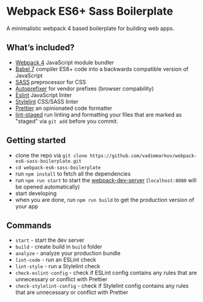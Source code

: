# Webpack ES6+ Sass Boilerplate

A minimalistic webpack 4 based boilerplate for building web apps.

## What’s included?

- [Webpack 4](https://github.com/webpack/webpack) JavaScript module bundler
- [Babel 7](https://babeljs.io/) compiler ES6+ code into a backwards compatible version of JavaScript
- [SASS](http://sass-lang.com) preprocessor for CSS
- [Autoprefixer](https://github.com/postcss/autoprefixer) for vendor prefixes (browser compability)
- [Eslint](https://eslint.org) JavaScript linter
- [Stylelint](http://stylelint.io) CSS/SASS linter
- [Prettier](https://prettier.io/) an opinionated code formatter
- [lint-staged](https://github.com/okonet/lint-staged) run linting and formatting your files that are marked as "staged" via `git add` before you commit.

## Getting started

- clone the repo via `git clone https://github.com/vadimmarkov/webpack-es6-sass-boilerplate.git`
- `cd webpack-es6-sass-boilerplate`
- run `npm install` to fetch all the dependencies
- run `npm run start` to start the [webpack-dev-server](https://github.com/webpack/webpack-dev-server) (`localhost:8080` will be opened automatically)
- start developing
- when you are done, run `npm run build` to get the production version of your app

## Commands

- `start` - start the dev server
- `build` - create build in `build` folder
- `analyze` - analyze your production bundle
- `lint-code` - run an ESLint check
- `lint-style` - run a Stylelint check
- `check-eslint-config` - check if ESLint config contains any rules that are unnecessary or conflict with Prettier
- `check-stylelint-config` - check if Stylelint config contains any rules that are unnecessary or conflict with Prettier
